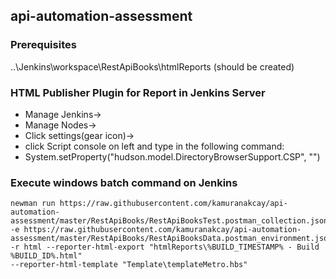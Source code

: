 ## api-automation-assessment

### Prerequisites
..\Jenkins\workspace\RestApiBooks\htmlReports   (should be created) 


### HTML Publisher Plugin for Report in Jenkins Server 
* Manage Jenkins-> 
* Manage Nodes-> 
* Click settings(gear icon)-> 
* click Script console on left and type in the following command: 
* System.setProperty("hudson.model.DirectoryBrowserSupport.CSP", "")  

### Execute windows batch command on Jenkins
```
newman run https://raw.githubusercontent.com/kamuranakcay/api-automation-assessment/master/RestApiBooks/RestApiBooksTest.postman_collection.json  
-e https://raw.githubusercontent.com/kamuranakcay/api-automation-assessment/master/RestApiBooks/RestApiBooksData.postman_environment.json  
-r html --reporter-html-export "htmlReports\%BUILD_TIMESTAMP% - Build %BUILD_ID%.html"    
--reporter-html-template "Template\templateMetro.hbs" 
```
